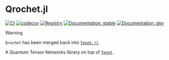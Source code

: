 # Qrochet.jl

[![CI](https://github.com/bsc-quantic/Qrochet.jl/actions/workflows/CI.yml/badge.svg)](https://github.com/bsc-quantic/Qrochet.jl/actions/workflows/CI.yml)
[![codecov](https://codecov.io/github/bsc-quantic/Qrochet.jl/branch/master/graph/badge.svg?token=011276A85K)](https://codecov.io/github/bsc-quantic/Qrochet.jl)
[![Registry](https://badgen.net/badge/registry/bsc-quantic/purple)](https://github.com/bsc-quantic/Registry)
[![Documentation: stable](https://img.shields.io/badge/docs-stable-blue.svg)](https://bsc-quantic.github.io/Qrochet.jl/)
[![Documentation: dev](https://img.shields.io/badge/docs-dev-blue.svg)](https://bsc-quantic.github.io/Qrochet.jl/dev/)

> [!WARNING]
> `Qrochet` has been merged back into [`Tenet.jl`](https://github.com/bsc-quantic/Tenet.jl).

A Quantum Tensor Networks library on top of [`Tenet`](https://github.com/bsc-quantic/Tenet.jl).
